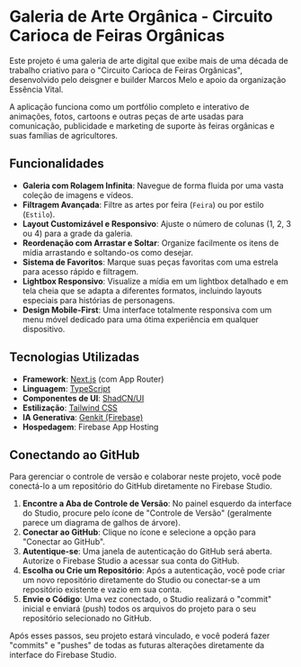 # Galeria de Arte Orgânica - Circuito Carioca de Feiras Orgânicas

Este projeto é uma galeria de arte digital que exibe mais de uma década de trabalho criativo para o "Circuito Carioca de Feiras Orgânicas", desenvolvido pelo deisgner e builder Marcos Melo e apoio da organização Essência Vital.

A aplicação funciona como um portfólio completo e interativo de animações, fotos, cartoons e outras peças de arte usadas para comunicação, publicidade e marketing de suporte às feiras orgânicas e suas famílias de agricultores.

## Funcionalidades

*   **Galeria com Rolagem Infinita**: Navegue de forma fluida por uma vasta coleção de imagens e vídeos.
*   **Filtragem Avançada**: Filtre as artes por feira (`Feira`) ou por estilo (`Estilo`).
*   **Layout Customizável e Responsivo**: Ajuste o número de colunas (1, 2, 3 ou 4) para a grade da galeria.
*   **Reordenação com Arrastar e Soltar**: Organize facilmente os itens de mídia arrastando e soltando-os como desejar.
*   **Sistema de Favoritos**: Marque suas peças favoritas com uma estrela para acesso rápido e filtragem.
*   **Lightbox Responsivo**: Visualize a mídia em um lightbox detalhado e em tela cheia que se adapta a diferentes formatos, incluindo layouts especiais para histórias de personagens.
*   **Design Mobile-First**: Uma interface totalmente responsiva com um menu móvel dedicado para uma ótima experiência em qualquer dispositivo.

## Tecnologias Utilizadas

*   **Framework**: [Next.js](https://nextjs.org/) (com App Router)
*   **Linguagem**: [TypeScript](https://www.typescriptlang.org/)
*   **Componentes de UI**: [ShadCN/UI](https://ui.shadcn.com/)
*   **Estilização**: [Tailwind CSS](https://tailwindcss.com/)
*   **IA Generativa**: [Genkit (Firebase)](https://firebase.google.com/docs/genkit)
*   **Hospedagem**: Firebase App Hosting

## Conectando ao GitHub

Para gerenciar o controle de versão e colaborar neste projeto, você pode conectá-lo a um repositório do GitHub diretamente no Firebase Studio.

1.  **Encontre a Aba de Controle de Versão**: No painel esquerdo da interface do Studio, procure pelo ícone de "Controle de Versão" (geralmente parece um diagrama de galhos de árvore).
2.  **Conectar ao GitHub**: Clique no ícone e selecione a opção para "Conectar ao GitHub".
3.  **Autentique-se**: Uma janela de autenticação do GitHub será aberta. Autorize o Firebase Studio a acessar sua conta do GitHub.
4.  **Escolha ou Crie um Repositório**: Após a autenticação, você pode criar um novo repositório diretamente do Studio ou conectar-se a um repositório existente e vazio em sua conta.
5.  **Envie o Código**: Uma vez conectado, o Studio realizará o "commit" inicial e enviará (push) todos os arquivos do projeto para o seu repositório selecionado no GitHub.

Após esses passos, seu projeto estará vinculado, e você poderá fazer "commits" e "pushes" de todas as futuras alterações diretamente da interface do Firebase Studio.
